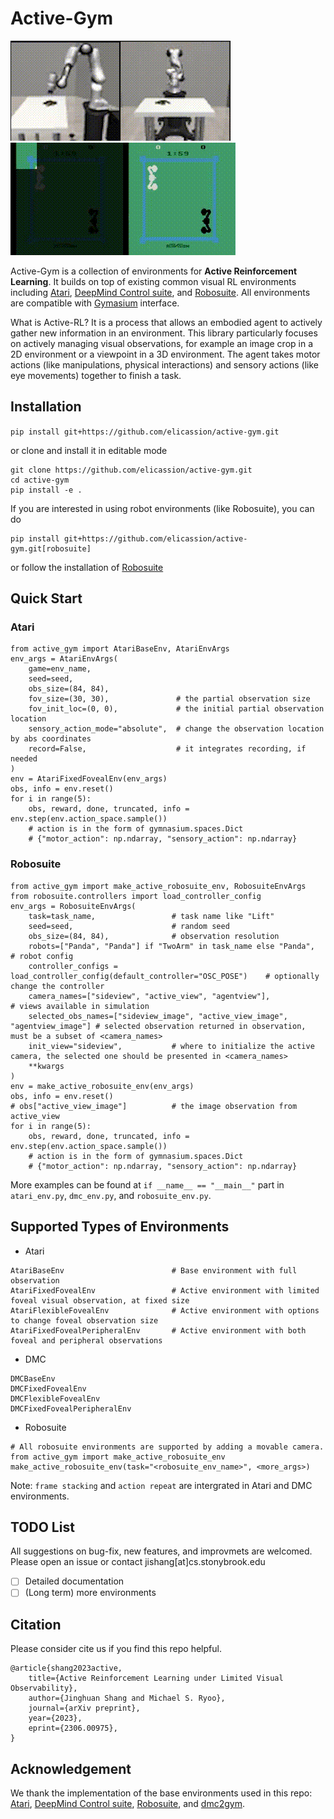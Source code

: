 # Active-Gym

<p float="left">
    <img src="./_doc/media/wipe_sv_move_forward4.gif">
    <img src="./_doc/media/boxing_merge.gif">
</p>


Active-Gym is a collection of environments for **Active Reinforcement Learning**. It builds on top of existing common visual RL environments including [Atari](https://github.com/openai/atari-py), [DeepMind Control suite](https://github.com/deepmind/dm_control), and [Robosuite](https://github.com/ARISE-Initiative/robosuite). All environments are compatible with [Gymasium](https://github.com/Farama-Foundation/Gymnasium) interface.

What is Active-RL?
It is a process that allows an embodied agent to actively gather new information in an environment. This library particularly focuses on actively managing visual observations, for example an image crop in a 2D environment or a viewpoint in a 3D environment. The agent takes motor actions (like manipulations, physical interactions) and sensory actions (like eye movements) together to finish a task.


## Installation

`pip install git+https://github.com/elicassion/active-gym.git`

or clone and install it in editable mode

```
git clone https://github.com/elicassion/active-gym.git
cd active-gym
pip install -e .
```

If you are interested in using robot environments (like Robosuite), you can do
```
pip install git+https://github.com/elicassion/active-gym.git[robosuite]
```
or follow the installation of [Robosuite](https://github.com/ARISE-Initiative/robosuite)

## Quick Start
### Atari
```
from active_gym import AtariBaseEnv, AtariEnvArgs
env_args = AtariEnvArgs(
    game=env_name, 
    seed=seed, 
    obs_size=(84, 84), 
    fov_size=(30, 30),               # the partial observation size
    fov_init_loc=(0, 0),             # the initial partial observation location
    sensory_action_mode="absolute",  # change the observation location by abs coordinates
    record=False,                    # it integrates recording, if needed
)
env = AtariFixedFovealEnv(env_args)
obs, info = env.reset()
for i in range(5):
    obs, reward, done, truncated, info = env.step(env.action_space.sample())
    # action is in the form of gymnasium.spaces.Dict
    # {"motor_action": np.ndarray, "sensory_action": np.ndarray}
```

### Robosuite
```
from active_gym import make_active_robosuite_env, RobosuiteEnvArgs
from robosuite.controllers import load_controller_config
env_args = RobosuiteEnvArgs(
    task=task_name,                 # task name like "Lift"
    seed=seed,                      # random seed
    obs_size=(84, 84),              # observation resolution
    robots=["Panda", "Panda"] if "TwoArm" in task_name else "Panda",              # robot config
    controller_configs = load_controller_config(default_controller="OSC_POSE")    # optionally change the controller
    camera_names=["sideview", "active_view", "agentview"],                        # views available in simulation
    selected_obs_names=["sideview_image", "active_view_image", "agentview_image"] # selected observation returned in observation, must be a subset of <camera_names>
    init_view="sideview",           # where to initialize the active camera, the selected one should be presented in <camera_names>
    **kwargs
)
env = make_active_robosuite_env(env_args)
obs, info = env.reset()
# obs["active_view_image"]          # the image observation from active_view
for i in range(5):
    obs, reward, done, truncated, info = env.step(env.action_space.sample())
    # action is in the form of gymnasium.spaces.Dict
    # {"motor_action": np.ndarray, "sensory_action": np.ndarray}
```

More examples can be found at `if __name__ == "__main__"` part in `atari_env.py`, `dmc_env.py`, and `robosuite_env.py`.

## Supported Types of Environments
- Atari
```
AtariBaseEnv                        # Base environment with full observation
AtariFixedFovealEnv                 # Active environment with limited foveal visual observation, at fixed size
AtariFlexibleFovealEnv              # Active environment with options to change foveal observation size
AtariFixedFovealPeripheralEnv       # Active environment with both foveal and peripheral observations
```

- DMC
```
DMCBaseEnv
DMCFixedFovealEnv
DMCFlexibleFovealEnv
DMCFixedFovealPeripheralEnv
```

- Robosuite
```
# All robosuite environments are supported by adding a movable camera.
from active_gym import make_active_robosuite_env
make_active_robosuite_env(task="<robosuite_env_name>", <more_args>)
```

Note: `frame stacking` and `action repeat` are intergrated in Atari and DMC environments.

## TODO List
All suggestions on bug-fix, new features, and improvmets are welcomed. Please open an issue or contact jishang\[at\]cs.stonybrook.edu
- [ ] Detailed documentation
- [ ] (Long term) more environments

## Citation
Please consider cite us if you find this repo helpful.
```
@article{shang2023active,
    title={Active Reinforcement Learning under Limited Visual Observability},
    author={Jinghuan Shang and Michael S. Ryoo},
    journal={arXiv preprint},
    year={2023},
    eprint={2306.00975},
}
```

## Acknowledgement
We thank the implementation of the base environments used in this repo: [Atari](https://github.com/openai/atari-py), [DeepMind Control suite](https://github.com/deepmind/dm_control), [Robosuite](https://github.com/ARISE-Initiative/robosuite), and [dmc2gym](https://github.com/denisyarats/dmc2gym).
